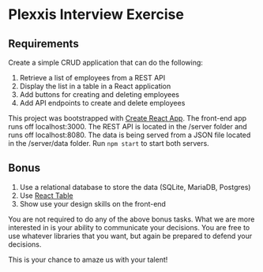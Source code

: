 # Plexxis Interview Exercise
## Requirements
Create a simple CRUD application that can do the following:

1) Retrieve a list of employees from a REST API
2) Display the list in a table in a React application
3) Add buttons for creating and deleting employees
4) Add API endpoints to create and delete employees

This project was bootstrapped with [Create React App](https://github.com/facebookincubator/create-react-app). The front-end app runs off localhost:3000. The REST API is located in the /server folder and runs off localhost:8080. The data is being served from a JSON file located in the /server/data folder. Run `npm start` to start both servers.

## Bonus

1) Use a relational database to store the data (SQLite, MariaDB, Postgres)
2) Use [React Table](https://react-table.js.org)
3) Show use your design skills on the front-end

You are not required to do any of the above bonus tasks. What we are more interested in is your ability to communicate your decisions. You are free to use whatever libraries that you want, but again be prepared to defend your decisions. 

This is your chance to amaze us with your talent!
